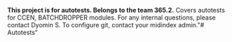 **This project is for autotests. Belongs to the team 365.2.** Covers autotests for CCEN, BATCHDROPPER modules. For any internal questions, please contact Dyomin S. To configure git, contact your midindex admin."# Autotests" 
